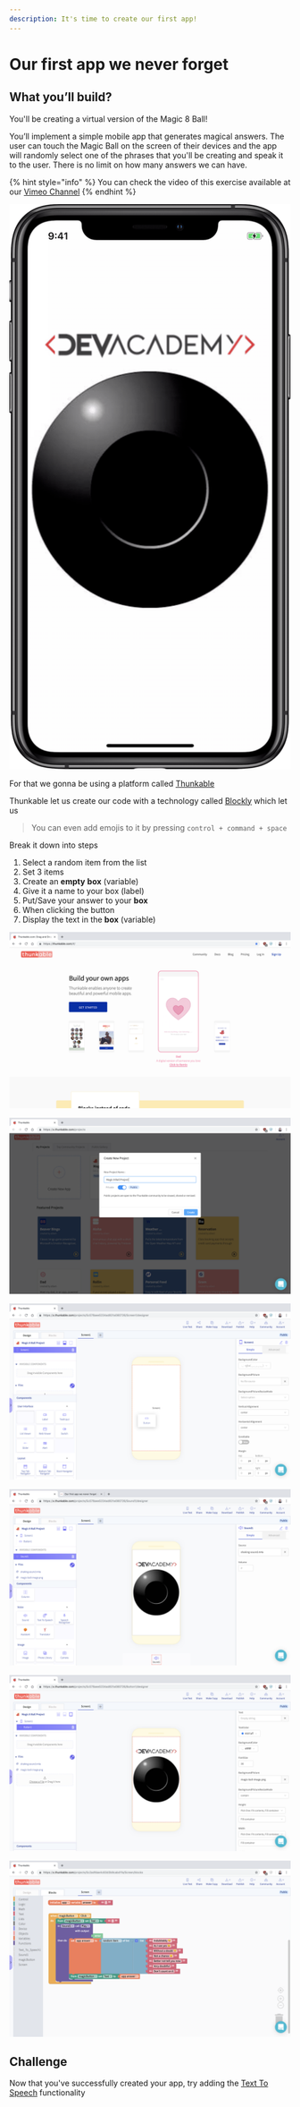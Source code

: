 ```yaml
---
description: It's time to create our first app!
---
```


# Our first app we never forget

## What you’ll build?

You'll be creating a virtual version of the Magic 8 Ball!

You’ll implement a simple mobile app that generates magical answers. The user can touch the Magic Ball on the screen of their devices and the app will randomly select one of the phrases that you'll be creating and speak it to the user. There is no limit on how many answers we can have.

{% hint style="info" %}
You can check the video of this exercise available at our [Vimeo Channel](https://vimeo.com/315156554)
{% endhint %}



![](../.gitbook/assets/app-preview.png)

For that we gonna be using a platform called [Thunkable](https://thunkable.com/#/)

Thunkable let us create our code with a technology called [Blockly](https://developers.google.com/blockly/) which let us 

> You can even add emojis to it by pressing `control + command + space`

Break it down into steps

1. Select a random item from the list
2. Set 3 items
3. Create an **empty** **box** \(variable\)
4. Give it a name to your box \(label\)
5. Put/Save your answer to your **box**
6. When clicking the button 
7. Display the text in the **box** \(variable\)

![Click on Get Started and Sign in with your Google account](../.gitbook/assets/screenshot-2019-02-04-at-11.42.17-am.png)

![Click on Create New App and add a name to your project](../.gitbook/assets/screenshot-2019-02-04-at-11.44.29-am.png)

![Drag a button to the screen](../.gitbook/assets/screenshot-2019-02-04-at-11.44.42-am.png)

![Add the sound component to our project](../.gitbook/assets/screenshot-2019-02-04-at-11.52.36-am.png)

![Import the assets and configure you button](../.gitbook/assets/screenshot-2019-02-04-at-11.46.29-am.png)

![Create the logic on the Blocks Tab](../.gitbook/assets/screenshot-2019-02-03-at-4.23.31-pm.png)

## Challenge

Now that you've successfully created your app, try adding the [Text To Speech](https://docs.thunkable.com/thunkable-classic-android/create/components/voice/text-to-speech) functionality 

